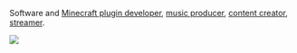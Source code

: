 Software and [Minecraft plugin developer](https://www.spigotmc.org/members/jokerzappie.244334/#resources), [music producer](https://www.soundcloud.com/jokerzappie), [content creator](https://www.youtube.com/user/JokerZappie), [streamer](https://www.twitch.tv/jokerzappie).

[<img src="https://panels.twitch.tv/panel-28008197-image-775461ad-8d83-49cb-9d9a-988c69474054">](https://discord.gg/2KedGjpQMR)
